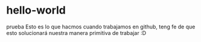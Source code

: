 # hello-world
prueba
Esto es lo que hacmos cuando trabajamos en github, teng fe de que esto solucionará nuestra manera primitiva de trabajar :D
